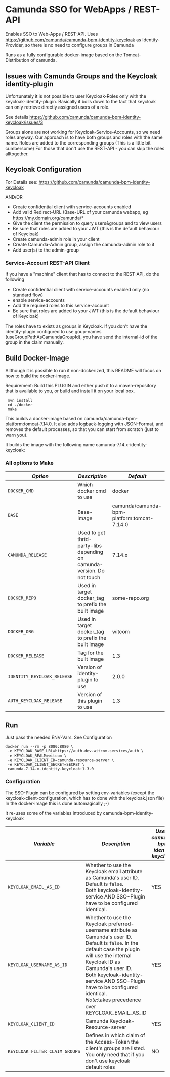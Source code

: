 # Camunda SSO for WebApps / REST-API
Enables SSO to Web-Apps / REST-API. Uses https://github.com/camunda/camunda-bpm-identity-keycloak as Identity-Provider, so there is no need to configure groups in Camunda

Runs as a fully configurable docker-image based on the Tomcat-Distribution of camunda.

## Issues with Camunda Groups and the Keycloak identity-plugin
Unfortunately it is not possible to user Keycloak-Roles only with the keycloak-identity-plugin. Basically it boils down to the fact that keycloak can only retrieve directly assigned users of a role.

See details https://github.com/camunda/camunda-bpm-identity-keycloak/issues/3

Groups alone are not working for Keycloak-Service-Accounts, so we need roles anyway. Our approach is to have both groups and roles with the same name. Roles are added to the corresponding groups (This is a little bit cumbersome)
For those that don't use the REST-API - you can skip the roles alltogether.

## Keycloak Configuration
For Details see: https://github.com/camunda/camunda-bpm-identity-keycloak

AND/OR

* Create confidential client with service-accounts enabled
* Add valid Redirect-URL (Base-URL of your camunda webapp, eg https://my.domain.org/camunda/*
* Give the client the permission to query users&groups and to view users
* Be sure that roles are added to your JWT (this is the default behaviour of Keycloak)
* Create camunda-admin role in your client
* Create Camunda-Admin group, assign the camunda-admin role to it
* Add user(s) to the admin-group

### Service-Account REST-API Client
If you have a "machine" client that has to connect to the REST-API, do the following

* Create confidential client with service-accounts enabled only (no standard flow)
* enable service-accounts
* Add the required roles to this service-account
* Be sure that roles are added to your JWT (this is the default behaviour of Keycloak)

The roles have to exists as groups in Keycloak. If you don't have the identity-plugin configured to use goup-names (useGroupPathAsCamundaGroupId), you have send the internal-id of the group in the claim manually.

## Build Docker-Image
Allthough it is possible to run it non-dockerized, this README will focus on how to build the docker-image.

Requirement: Build this PLUGIN and either push it to a maven-repository that is available to you, or build and install it on your local box.

```
 mvn install
 cd ./docker
 make
``` 

This builds a docker-image based on camunda/camunda-bpm-platform:tomcat-7.14.0. It also adds logback-logging with JSON-Format, and removes the default processes, so that you can start from scratch (just to warn you). 

It builds the image with the following name camunda-7.14.x-identity-keycloak:<RELEASE>

### All options to Make

| *Option* | *Description* | *Default* |
| --- | --- |--- |
| `DOCKER_CMD` | Which docker cmd to use| docker|
| `BASE` | Base-Image | camunda/camunda-bpm-platform:tomcat-7.14.0 |
| `CAMUNDA_RELEASE` | Used to get thrid-party-libs depending on camunda-version. Do not touch| 7.14.x|
| `DOCKER_REPO` | Used in target docker_tag to prefix the built image  | some-repo.org|
| `DOCKER_ORG` | Used in target docker_tag to prefix the built image  | witcom|
| `DOCKER_RELEASE` | Tag for the built image  | 1.3 |
| `IDENTITY_KEYCLOAK_RELEASE` | Version of identity-plugin to use  | 2.0.0 |
| `AUTH_KEYCLOAK_RELEASE` | Version of this plugin to use  | 1.3 |


## Run
Just pass the needed ENV-Vars. See Configuration 

```
docker run --rm -p 8080:8080 \
 -e KEYCLOAK_BASE_URL=https://auth.dev.witcom.services/auth \
 -e KEYCLOAK_REALM=witcom \
 -e KEYCLOAK_CLIENT_ID=camunda-resource-server \
 -e KEYCLOAK_CLIENT_SECRET=SECRET \
 camunda-7.14.x-identity-keycloak:1.3.0
```

### Configuration
The SSO-Plugin can be configured by setting env-variables (except the keycloak-client-configuration, which has to done with the keycloak.json file) In the docker-image this is done automagically ;-)

It re-uses some of the variables introduced by camunda-bpm-identity-keycloak

| *Variable* | *Description* | *Used in camunda-bpm-identity-keycloak ?* |
| --- | --- |--- |
| `KEYCLOAK_EMAIL_AS_ID` | Whether to use the Keycloak email attribute as Camunda's user ID. Default is `false`.<br/>Both keycloak-identity-service AND SSO-Plugin have to be configured identical.| YES|
| `KEYCLOAK_USERNAME_AS_ID` | Whether to use the Keycloak preferred-username attribute as Camunda's user ID. Default is `false`. In the default case the plugin will use the internal Keycloak ID as Camunda's user ID.<br/>Both keycloak-identity-service AND SSO-Plugin have to be configured identical.<br/>*Note*:takes precedence over KEYCLOAK_EMAIL_AS_ID | YES|
| `KEYCLOAK_CLIENT_ID` | Camunda Keycloak-Resource-server| YES|
| `KEYCLOAK_FILTER_CLAIM_GROUPS` | Defines in which claim of the Access-Token the client's groups are listed. You only need that if you don't use keycloak default roles  | NO|

